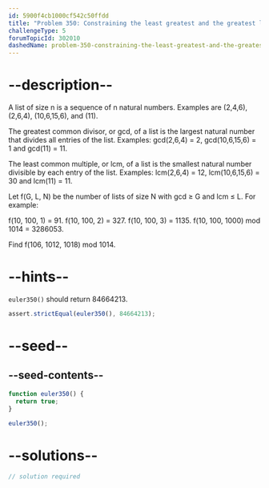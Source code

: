 ```yaml
---
id: 5900f4cb1000cf542c50ffdd
title: "Problem 350: Constraining the least greatest and the greatest least"
challengeType: 5
forumTopicId: 302010
dashedName: problem-350-constraining-the-least-greatest-and-the-greatest-least
---
```


# --description--

A list of size n is a sequence of n natural numbers. Examples are (2,4,6), (2,6,4), (10,6,15,6), and (11).

The greatest common divisor, or gcd, of a list is the largest natural number that divides all entries of the list. Examples: gcd(2,6,4) = 2, gcd(10,6,15,6) = 1 and gcd(11) = 11.

The least common multiple, or lcm, of a list is the smallest natural number divisible by each entry of the list. Examples: lcm(2,6,4) = 12, lcm(10,6,15,6) = 30 and lcm(11) = 11.

Let f(G, L, N) be the number of lists of size N with gcd ≥ G and lcm ≤ L. For example:

f(10, 100, 1) = 91. f(10, 100, 2) = 327. f(10, 100, 3) = 1135. f(10, 100, 1000) mod 1014 = 3286053.

Find f(106, 1012, 1018) mod 1014.

# --hints--

`euler350()` should return 84664213.

```js
assert.strictEqual(euler350(), 84664213);
```

# --seed--

## --seed-contents--

```js
function euler350() {
  return true;
}

euler350();
```

# --solutions--

```js
// solution required
```
